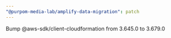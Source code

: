 ```yaml
---
"@purpom-media-lab/amplify-data-migration": patch
---
```


Bump @aws-sdk/client-cloudformation from 3.645.0 to 3.679.0
